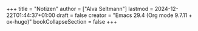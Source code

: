 +++
title = "Notizen"
author = ["Alva Seltmann"]
lastmod = 2024-12-22T01:44:37+01:00
draft = false
creator = "Emacs 29.4 (Org mode 9.7.11 + ox-hugo)"
bookCollapseSection = false
+++
